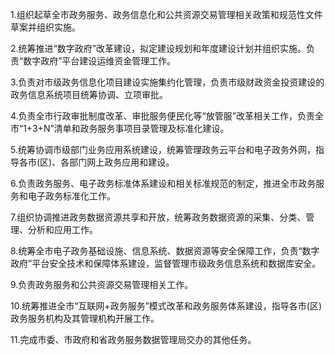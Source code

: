 1.组织起草全市政务服务、政务信息化和公共资源交易管理相关政策和规范性文件草案并组织实施。

2.统筹推进“数字政府”改革建设，拟定建设规划和年度建设计划并组织实施。负责“数字政府”平台建设运维资金管理工作。

3.负责对市级政务信息化项目建设实施集约化管理，负责市级财政资金投资建设的政务信息系统项目统筹协调、立项审批。

4.负责全市行政审批制度改革、审批服务便民化等“放管服”改革相关工作，负责全市“1+3+N”清单和政务服务事项目录管理及标准化建设。

5.统筹协调市级部门业务应用系统建设，统筹管理政务云平台和电子政务外网，指导各市(区)、各部门网上政务应用和建设。

6.负责政务服务、电子政务标准体系建设和相关标准规范的制定，推进全市政务服务和电子政务标准化工作。

7.组织协调推进政务数据资源共享和开放，统筹政务数据资源的采集、分类、管理、分析和应用工作。

8.统筹全市电子政务基础设施、信息系统、数据资源等安全保障工作，负责“数字政府”平台安全技术和保障体系建设，监督管理市级政务信息系统和数据库安全。

9.负责政务服务和公共资源交易管理相关工作。

10.统筹推进全市“互联网+政务服务”模式改革和政务服务体系建设，指导各市(区)政务服务机构及其管理机构开展工作。

11.完成市委、市政府和省政务服务数据管理局交办的其他任务。
